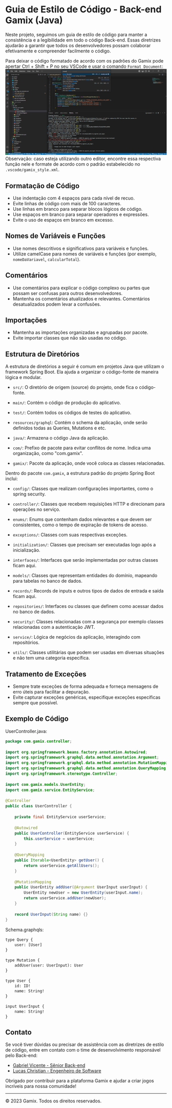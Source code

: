 # Guia de Estilo de Código - Back-end Gamix (Java)

Neste projeto, seguimos um guia de estilo de código para manter a consistência e a legibilidade em todo o código Back-end. Essas diretrizes ajudarão a garantir que todos os desenvolvedores possam colaborar efetivamente e compreender facilmente o código.

Para deixar o código formatado de acordo com os padrões do Gamix pode apertar Ctrl + Shift + P no seu VSCode e usar o comando `Format Document`:
![how_to_format](images/format_document.png)
Observação: caso esteja utilizando outro editor, encontre essa respectiva função nele e formate de acordo com o padrão estabelecido no `.vscode/gamix_style.xml`.

## Formatação de Código

- Use indentação com 4 espaços para cada nível de recuo.
- Evite linhas de código com mais de 100 caracteres.
- Use linhas em branco para separar blocos lógicos de código.
- Use espaços em branco para separar operadores e expressões.
- Evite o uso de espaços em branco em excesso.

## Nomes de Variáveis e Funções

- Use nomes descritivos e significativos para variáveis e funções.
- Utilize camelCase para nomes de variáveis e funções (por exemplo, `nomeDaVariavel`, `calcularTotal`).

## Comentários

- Use comentários para explicar o código complexo ou partes que possam ser confusas para outros desenvolvedores.
- Mantenha os comentários atualizados e relevantes. Comentários desatualizados podem levar a confusões.

## Importações

- Mantenha as importações organizadas e agrupadas por pacote.
- Evite importar classes que não são usadas no código.

## Estrutura de Diretórios

A estrutura de diretórios a seguir é comum em projetos Java que utilizam o framework Spring Boot. Ela ajuda a organizar o código-fonte de maneira lógica e modular.

- `src/`: O diretório de origem (source) do projeto, onde fica o código-fonte.

- `main/`: Contém o código de produção do aplicativo.

- `test/`: Contém todos os códigos de testes do aplicativo.

- `resources/graphql`: Contém o schema da aplicação, onde serão definidos todas as Queries, Mutations e etc.

- `java/`: Armazena o código Java da aplicação.

- `com/`: Prefixo de pacote para evitar conflitos de nome. Indica uma organização, como "com.gamix".

- `gamix/`: Pacote da aplicação, onde você coloca as classes relacionadas.

Dentro do pacote `com.gamix`, a estrutura padrão do projeto Spring Boot inclui:
- `config/`: Classes que realizam configurações importantes, como o spring security.

- `controller/`: Classes que recebem requisições HTTP e direcionam para operações no serviço.

- `enums/`: Enums que contenham dados relevantes e que devem ser consistentes, como o tempo de expiração de tokens de acesso.

- `exceptions/`: Classes com suas respectivas exceções.

- `initialization/`: Classes que precisam ser executadas logo após a inicialização.

- `interfaces/`: Interfaces que serão implementadas por outras classes ficam aqui.

- `models/`: Classes que representam entidades do domínio, mapeando para tabelas no banco de dados.

- `records/`: Records de inputs e outros tipos de dados de entrada e saída ficam aqui.

- `repositories/`: Interfaces ou classes que definem como acessar dados no banco de dados.

- `security/`: Classes relacionadas com a segurança por exemplo classes relacionadas com a autenticação JWT.

- `service/`: Lógica de negócios da aplicação, interagindo com repositórios.

- `utils/`: Classes utilitárias que podem ser usadas em diversas situações e não tem uma categoria específica.

## Tratamento de Exceções

- Sempre trate exceções de forma adequada e forneça mensagens de erro úteis para facilitar a depuração.
- Evite capturar exceções genéricas, especifique exceções específicas sempre que possível.

## Exemplo de Código

UserController.java:
```java
package com.gamix.controller;

import org.springframework.beans.factory.annotation.Autowired;
import org.springframework.graphql.data.method.annotation.Argument;
import org.springframework.graphql.data.method.annotation.MutationMapping;
import org.springframework.graphql.data.method.annotation.QueryMapping;
import org.springframework.stereotype.Controller;

import com.gamix.models.UserEntity;
import com.gamix.service.EntityService;

@Controller
public class UserController {

    private final EntityService userService;

    @Autowired
    public UserController(EntityService userService) {
        this.userService = userService;
    }

    @QueryMapping
    public Iterable<UserEntity> getUser() {
        return userService.getAllUsers();
    }

    @MutationMapping
    public UserEntity addUser(@Argument UserInput userInput) {
        UserEntity newUser = new UserEntity(userInput.name);
        return userService.addUser(newUser);
    }

    record UserInput(String name) {}
}
```
Schema.graphqls:
```graphqls
type Query {
    user: [User]
}

type Mutation {
    addUser(user: UserInput): User
}

type User {
    id: ID!
    name: String!
}

input UserInput {
    name: String!
}
```

## Contato

Se você tiver dúvidas ou precisar de assistência com as diretrizes de estilo de código, entre em contato com o time de desenvolvimento responsável pelo Back-end:

- [Gabriel Vicente - Sênior Back-end](https://github.com/gabrielOliv1)
- [Lucas Christian - Engenheiro de Software](https://github.com/Lucas-Christian)

Obrigado por contribuir para a plataforma Gamix e ajudar a criar jogos incríveis para nossa comunidade!

---

© 2023 Gamix. Todos os direitos reservados.
